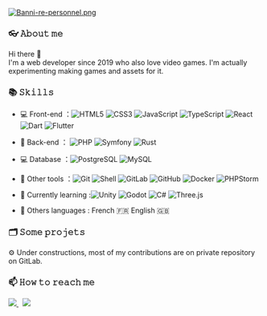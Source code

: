 [![Banni-re-personnel.png](https://i.postimg.cc/x1prx0tP/Copie-de-Banni-re-personnel.png)](https://postimg.cc/pmj1ytN9)

### 👓 𝙰𝚋𝚘𝚞𝚝 𝚖𝚎

Hi there 👋    
I'm a web developer since 2019 who also love video games. I'm actually experimenting making games and assets for it.


### 📚 𝚂𝚔𝚒𝚕𝚕𝚜

- 💻 Front-end ：![HTML5](https://img.shields.io/badge/-HTML5-E34F26?style=flat-circle&logo=html5&logoColor=white) ![CSS3](https://img.shields.io/badge/-CSS3-1572B6?style=flat-circle&logo=css3&logoColor=white) ![JavaScript](https://img.shields.io/badge/-JavaScript-F7DF1E?style=flat-circle&logo=javascript&logoColor=white) ![TypeScript](https://img.shields.io/badge/TypeScript-007ACC?style=flat-circle&logo=typescript&logoColor=white) ![React](https://img.shields.io/badge/React-20232A?style=flat-circle&logo=react&logoColor=61DAFBE) ![Dart](https://img.shields.io/badge/Dart-0175C2?style=flat-circle&logo=dart&logoColor=white) ![Flutter](https://img.shields.io/badge/Flutter-02569B?style=flat-circle&logo=flutter&logoColor=white)

- 🔭 Back-end ： ![PHP](https://img.shields.io/badge/PHP-777BB4?style=flat-circle&logo=php&logoColor=white) ![Symfony](https://img.shields.io/badge/Symfony-100000?style=flat-circle&logo=symfony&logoColor=white) ![Rust](https://img.shields.io/badge/-Rust-black?style=flat-circle&logo=rust)

- 💻 Database ：![PostgreSQL](https://img.shields.io/badge/PostgreSQL-316192?style=flat-circle&logo=postgresql&logoColor=white) ![MySQL](https://img.shields.io/badge/-Mysql-4479A1?style=flat-circle&logo=mysql&logoColor=white)

- 🔧 Other tools ：![Git](https://img.shields.io/badge/-Git-F05032?style=flat-circle&logo=git&logoColor=white) ![Shell](https://img.shields.io/badge/-Shell-241F31?style=flat-circle&logo=gnometerminal&logoColor=white) ![GitLab](https://img.shields.io/badge/-GitLab-20232A?style=flat-circle&logo=GitLab) ![GitHub](https://img.shields.io/badge/-GitHub-black?style=flat-circle&logo=GitHub) ![Docker](https://img.shields.io/badge/-Docker-2496ED?style=flat-circle&logo=Docker&logoColor=white) ![PHPStorm](https://img.shields.io/badge/-PHPStorm-100000?style=flat-circle&logo=PHPStorm)

- 🌱 Currently learning :![Unity](https://img.shields.io/badge/Unity-100000?style=flat-circle&logo=unity&logoColor=white) ![Godot](https://img.shields.io/badge/Godot-478CBF?style=flat-circle&logo=godotengine&logoColor=white) ![C#](https://img.shields.io/badge/C%23-239120?style=flat-circle&logo=c&logoColor=white) ![Three.js](https://img.shields.io/badge/Three.js-000000?style=flat-circle&logo=threedotjs&logoColor=white)

- 💬 Others languages : French 🇫🇷 English 🇬🇧


### 🗂️ 𝚂𝚘𝚖𝚎 𝚙𝚛𝚘𝚓𝚎𝚝𝚜

⚙️ Under constructions, most of my contributions are on private repository on GitLab.


### 📫 𝙷𝚘𝚠 𝚝𝚘 𝚛𝚎𝚊𝚌𝚑 𝚖𝚎
<p>
	<a href="mailto:elise.guezel@protonmail.com">
		<img src="https://img.shields.io/badge/ProtonMail-8B89CC?style=for-the-badge&logo=protonmail&logoColor=white">
	</a>
  <span>&nbsp;</span>
  <a href="https://www.linkedin.com/in/elise-guezel/">
		<img src="https://img.shields.io/badge/-LINKEDIN-0077B5?style=for-the-badge&logo=linkedin&logoColor=white">
	</a>
</p>
